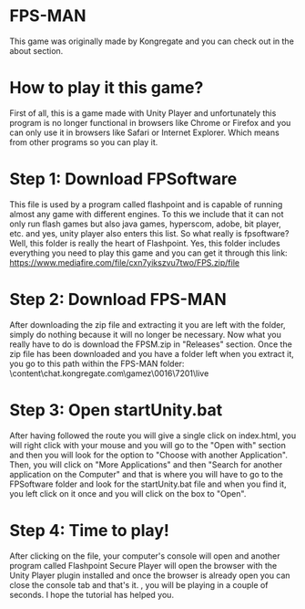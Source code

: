 # FPS-MAN
This game was originally made by Kongregate and you can check out in the about section.
# How to play it this game?
First of all, this is a game made with Unity Player and unfortunately this program is no longer functional in browsers like Chrome or Firefox and you can only use it in browsers like Safari or Internet Explorer. Which means from other programs so you can play it.
# Step 1: Download FPSoftware
This file is used by a program called flashpoint and is capable of running almost any game with different engines. To this we include that it can not only run flash games but also java games, hyperscom, adobe, bit player, etc. and yes, unity player also enters this list. So what really is fpsoftware? Well, this folder is really the heart of Flashpoint. Yes, this folder includes everything you need to play this game and you can get it through this link: https://www.mediafire.com/file/cxn7yikszvu7two/FPS.zip/file
# Step 2: Download FPS-MAN
After downloading the zip file and extracting it you are left with the folder, simply do nothing because it will no longer be necessary. Now what you really have to do is download the FPSM.zip in "Releases" section. Once the zip file has been downloaded and you have a folder left when you extract it, you go to this path within the FPS-MAN folder: \content\chat.kongregate.com\gamez\0016\7201\live
# Step 3: Open startUnity.bat
After having followed the route you will give a single click on index.html, you will right click with your mouse and you will go to the "Open with" section and then you will look for the option to "Choose with another Application". Then, you will click on "More Applications" and then "Search for another application on the Computer" and that is where you will have to go to the FPSoftware folder and look for the startUnity.bat file and when you find it, you left click on it once and you will click on the box to "Open".
# Step 4: Time to play!
After clicking on the file, your computer's console will open and another program called Flashpoint Secure Player will open the browser with the Unity Player plugin installed and once the browser is already open you can close the console tab and that's it. , you will be playing in a couple of seconds. I hope the tutorial has helped you.
